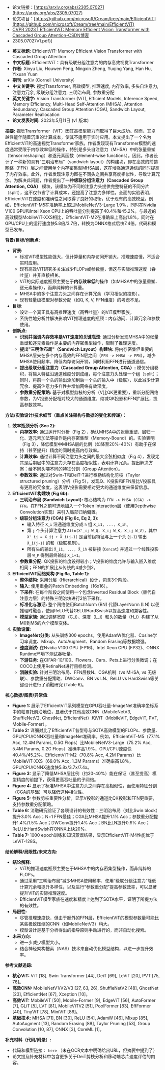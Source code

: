 - 论文链接：[https://arxiv.org/abs/2305.07027](https://arxiv.org/abs/2305.07027)
- 论文项目：[https://github.com/microsoft/Cream/tree/main/EfficientViT](https://github.com/microsoft/Cream/tree/main/EfficientViT)
- [CVPR 2023 | EfficientViT: Memory Efficient Vision Transformer with Cascaded Group Attention-CSDN博客](https://blog.csdn.net/P_LarT/article/details/130687567)
- 2305.07027v1.pdf})

*   **英文标题:** EfficientViT: Memory Efficient Vision Transformer with Cascaded Group Attention
*   **中文标题:** EfficientViT：具有级联分组注意力的内存高效视觉Transformer
*   **作者:** Xinyu Liu, Houwen Peng, Ningxin Zheng, Yuqing Yang, Han Hu, Yixuan Yuan
*   **期刊:** arXiv (Cornell University)
*   **中文关键字:** 视觉Transformer, 高效模型, 推理速度, 内存效率, 多头自注意力, 注意力冗余, 级联分组注意力, 三明治布局, 参数重分配
*   **英文关键字:** Vision Transformer (ViT), Efficient Models, Inference Speed, Memory Efficiency, Multi-Head Self-Attention (MHSA), Attention Redundancy, Cascaded Group Attention (CGA), Sandwich Layout, Parameter Reallocation
*   **论文发表时间:** 2023年5月11日 (v1 版本)

**摘要:**
视觉Transformer（ViT）因其高模型能力而取得了巨大成功。然而，其卓越性能伴随着沉重的计算成本，使其不适用于实时应用。本文提出了一个名为EfficientViT的高速视觉Transformer家族。作者发现现有Transformer模型的速度通常受限于内存效率低的操作，特别是多头自注意力（MHSA）中的张量重塑（tensor reshaping）和逐元素函数（element-wise functions）。因此，作者设计了一种新的具有“三明治布局”（sandwich layout）的构建块，即在高效的前馈网络（FFN）层之间使用单个内存密集型MHSA层，这在增强通道通信的同时提高了内存效率。此外，作者发现注意力图在不同头之间共享高度相似性，导致计算冗余。为解决此问题，作者提出了一种**级联分组注意力（Cascaded Group Attention, CGA）** 模块，该模块为不同的注意力头提供完整特征的不同分片（split），这不仅节省了计算成本，还提高了注意力多样性。全面的实验表明，EfficientViT在速度和准确性之间取得了良好的权衡，优于现有的高效模型。例如，EfficientViT-M5在准确率上超过MobileNetV3-Large 1.9%，同时在Nvidia V100 GPU和Intel Xeon CPU上的吞吐量分别提高了40.4%和45.2%。与最近的高效模型MobileViT-XXS相比，EfficientViT-M2在准确率上高出1.8%，同时在GPU/CPU上的运行速度快5.8倍/3.7倍，转换为ONNX格式后快7.4倍。代码和模型已发布。

**背景/目标/创新点:**

*   **背景:**
    *   标准ViT模型性能强大，但计算量和内存访问开销大，推理速度慢，不适合实时应用。
    *   现有高效ViT研究多关注减少FLOPs或参数量，但这与实际推理速度（吞吐量）并非直接相关。
    *   ViT的实际速度瓶颈主要在于**内存效率低**的操作（如MHSA中的张量重塑、逐元素操作），而非纯粹的计算量。
    *   MHSA中的多个注意力头之间存在计算冗余（学习相似的投影）。
    *   现有轻量级模型对参数分配（如Q, K, V, FFN维度）的考虑不足。
*   **目标:**
    *   设计一个真正具有高推理速度（高吞吐量）的ViT模型家族。
    *   系统性地分析并解决影响ViT推理速度的瓶颈：内存访问、计算冗余和参数使用。
*   **创新点:**
    *   **识别并强调内存效率是ViT速度的关键瓶颈:** 通过分析发现MHSA中的张量重塑和逐元素操作是主要的内存密集型操作，限制了推理速度。
    *   **提出"三明治布局"（Sandwich Layout）构建块:** 将内存密集但重要的MHSA层夹在多个内存高效的FFN层之间（`FFN -> MHSA -> FFN`），减少MHSA使用频率，降低内存访问开销，同时利用FFN进行通道通信。
    *   **提出级联分组注意力（Cascaded Group Attention, CGA）:** 模仿分组卷积，将输入特征沿通道维度分割成组，每个注意力头处理一个组（split）；同时，将前一个头的输出添加到后一个头的输入中（级联），以此减少计算冗余、提高注意力多样性并增加网络有效深度。
    *   **参数重分配策略:** 基于对模型剪枝的分析（V比QK更重要），重新分配网络参数，为V投影分配相对较大的通道维度，缩减QK投影和FFN扩展比，提高参数效率。

**方法/实验设计/技术细节（重点关注架构与数据的变化和传递）：**
1.  **效率瓶颈分析 (Sec 2):**
    *   **内存效率:** 通过运行时分析（Fig 2），确认MHSA中的张量重塑、层归一化、逐元素加法等操作是内存密集型（Memory-Bound）的。实验表明（Fig 3），降低模型中MHSA层的比例（如降至20%-40%）有助于在保持（甚至提升）精度的同时提高内存效率。
    *   **计算效率:** 通过计算不同注意力头之间的最大余弦相似度（Fig 4），发现尤其是后期层中的注意力头存在高度相似性，表明计算冗余。提出解决方案：给不同头喂不同的特征分割（Group Attention）。
    *   **参数效率:** 通过对Swin-T和DeiT-T进行泰勒结构化剪枝（Taylor structured pruning）分析（Fig 5），发现Q、K投影和FFN层比V投影具有更高的冗余度。这表明V投影需要相对更大的通道维度来保留信息。
2.  **EfficientViT构建块 (Fig 6b):**
    *   **三明治布局 (Sandwich Layout):** 核心结构为 `FFN -> MHSA (CGA) -> FFN`。在FFN之前可选地加入一个Token Interaction层（使用Depthwise Convolution实现）来引入局部归纳偏置。
    *   **级联分组注意力 (CGA) (Fig 6c, Eq 2, 3):**
        *   输入特征 `X_i` 沿通道维度分成 `h` 组 `X_i1, ..., X_ih`。
        *   第 `j` 个头计算注意力 `Attn(X'_ij W_Q, X_ij W_K, X_ij W_V)`，其中 `X'_ij = X_ij + X̃_i(j-1)` 是当前组特征与上一个头 (`j-1`) 输出 `X̃_i(j-1)` 的和（级联机制）。
        *   所有头的输出 `X̃_i1, ..., X̃_ih` 被拼接 (`Concat`) 并通过一个线性投影层 `W_P` 得到最终输出 `X_i+1`。
    *   **参数重分配:** QK投影的维度设得较小；V投影的维度允许与输入嵌入维度相同；FFN的扩展比从传统的4减少到2。
3.  **EfficientViT网络架构 (Fig 6a, Table 1):**
    *   **整体结构:** 采用分层（Hierarchical）设计，包含3个阶段。
    *   **输入:** 使用重叠的Patch Embedding（16x16）。
    *   **下采样:** 在每个阶段之间使用一个包含Inverted Residual Block（替代自注意力层）的特殊三明治块进行2倍下采样。
    *   **标准化与激活:** 整个网络使用BatchNorm (BN) 代替LayerNorm (LN) 以便推理时融合，使用ReLU代替GELU/HardSwish以提高速度和兼容性。
    *   **模型家族:** 通过调整宽度（C_i）、深度（L_i）和头的数量（H_i）构建了从M0到M5的六个模型变体。
4.  **实验设置:**
    *   **ImageNet分类:** 从头训练300 epochs，使用AdamW优化器、Cosine学习率调度、Mixup、AutoAugment、Random Erasing等数据增强。
    *   **速度测试:** 在Nvidia V100 GPU (FP16)、Intel Xeon CPU (FP32)、ONNX Runtime环境下测试吞吐量。
    *   **下游任务:** 在CIFAR-10/100、Flowers、Cars、Pets上进行分类微调；在COCO上使用RetinaNet进行目标检测。
    *   **消融实验:** 针对三明治布局、FFN层数N、CGA机制（vs MHSA, vs 无级联）、参数重分配策略、DWConv、BN vs LN、ReLU vs HardSwish等关键设计进行了消融研究 (Table 6)。

**核心数据/图表/异常值:**
*   **Figure 1:** 展示了EfficientViT系列模型在GPU吞吐量-ImageNet准确率坐标系中的帕累托前沿地位，显著优于其他高效CNN（MobileNetV3, ShuffleNetV2, GhostNet, EfficientNet）和ViT（MobileViT, EdgeViT, PVT, Mobile-Former）。
*   **Table 2:** 详细对比了EfficientViT各型号与SOTA高效模型的FLOPs、参数量、GPU/CPU/ONNX吞吐量和ImageNet准确率。例如，EfficientViT-M5（77.1% Acc, 12.4M Params, 0.5G Flops）比MobileNetV3-Large（75.2% Acc, 5.4M Params, 0.2G Flops）准确率高1.9%，GPU/CPU速度快40.4%/45.2%。EfficientViT-M2（70.8% Acc, 4.2M Params）比MobileViT-XXS（69.0% Acc, 1.3M Params）准确率高1.8%，GPU/CPU/ONNX速度快5.8x/3.7x/7.4x。
*   **Figure 3:** 显示了降低MHSA层比例（约20-40%）能在保证（甚至提高）模型精度的前提下，获得更高吞吐量的子网络。
*   **Figure 4:** 显示了标准MHSA中注意力头之间存在高相似性，而使用特征分割（CGA的基础）可以降低这种相似性。
*   **Figure 5:** 参数剪枝重要性分析，显示V投影的通道比QK投影和FFN更重要，支持参数重分配策略。
*   **Table 6:** 消融研究验证了各项设计的有效性：三明治布局（对比Swin block）提升3.0% Acc；N=1 FFN最佳；CGA比MHSA提升1.1% Acc；参数重分配提升1.4%/1.5% Acc；DWConv提升1.4% Acc；BN比LN提升0.9% Acc；ReLU比HardSwish在ONNX上快20%。
*   **Table 7:** 1000 epoch训练和知识蒸馏结果，显示EfficientViT-M4性能优于LeViT-128S。

**结论解释/局限性/未来方向:**
*   **结论解释:**
    *   ViT的推理速度瓶颈主要在于MHSA中的内存密集型操作，而非纯粹的FLOPs。
    *   通过采用“三明治布局”减少MHSA使用频率，使用“级联分组注意力”降低计算冗余和提升多样性，以及进行“参数重分配”提高参数效率，可以显著提升ViT的实际推理速度。
    *   EfficientViT模型家族在速度和精度上达到了SOTA水平，证明了所提方法的有效性。
*   **局限性:**
    *   尽管推理速度快，但由于额外的FFN层，EfficientViT的模型参数量可能比某些极致压缩的CNN（如MobileNetV3）稍大。
    *   模型设计是基于分析得出的指导原则手动进行的，而非自动化搜索。
*   **未来方向:**
    *   进一步减少模型大小。
    *   结合神经架构搜索（NAS）技术来自动优化模型结构，以进一步提升效率。

**参考文献追踪:**
*   **核心ViT:** ViT [18], Swin Transformer [44], DeiT [69], LeViT [20], PVT [75, 76]。
*   **高效CNN:** MobileNetV1/V2/V3 [27, 63, 26], ShuffleNetV2 [48], GhostNet [23], EfficientNet [67], Xception [10]。
*   **高效ViT:** MobileViT [50], Mobile-Former [9], EdgeViT [56], AutoFormer [7], GLiT [5], LVT [81], MobileViTV2 [51], PoolFormer [83], EffFormer [40], TinyViT [78], MiniViT [86]。
*   **基础技术:** MHSA [71], BN [30], ReLU [54], AdamW [46], Mixup [85], AutoAugment [13], Random Erasing [88], Taylor Pruning [53], Group Convolution [10, 87], ONNX [3], CoreML [1]。

**补充材料（代码/附录）:**
*   代码和模型链接： `here` （未在OCR文本中明确给出URL，但摘要中提到了）
*   论文提及补充材料中包含更多关于DeiT剪枝分析和移动端芯片速度评估的内容。